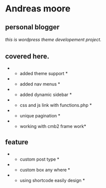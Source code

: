# Andreas moore
## personal blogger

###### this is wordpress theme developement project.

## covered here.

* - added theme support *

* - added nav menus *

* - added dynamic sidebar *

* - css and js link with functions.php *

* - unique pagination *

* - working with cmb2 frame work*


## feature

 
* - custom post type *

* - custom box any where *

* - using shortcode easily design *

